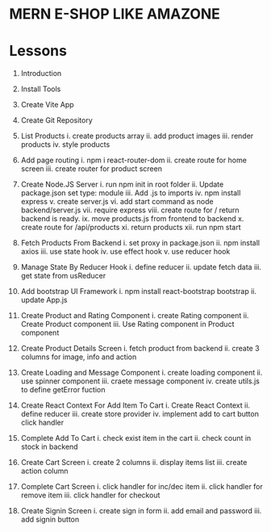 # MERN E-SHOP LIKE AMAZONE

# Lessons

1.  Introduction

2.  Install Tools

3.  Create Vite App

4.  Create Git Repository

5.  List Products
    i. create products array
    ii. add product images
    iii. render products
    iv. style products

6.  Add page routing
    i. npm i react-router-dom
    ii. create route for home screen
    iii. create router for product screen

7.  Create Node.JS Server
    i. run npm init in root folder
    ii. Update package.json set type: module
    iii. Add .js to imports
    iv. npm install express
    v. create server.js
    vi. add start command as node backend/server.js
    vii. require express
    viii. create route for / return backend is ready.
    ix. move products.js from frontend to backend
    x. create route for /api/products
    xi. return products
    xii. run npm start

8.  Fetch Products From Backend
    i. set proxy in package.json
    ii. npm install axios
    iii. use state hook
    iv. use effect hook
    v. use reducer hook

9.  Manage State By Reducer Hook
    i. define reducer
    ii. update fetch data
    iii. get state from usReducer

10. Add bootstrap UI Framework
    i. npm install react-bootstrap bootstrap
    ii. update App.js

11. Create Product and Rating Component
    i. create Rating component
    ii. Create Product component
    iii. Use Rating component in Product component

12. Create Product Details Screen
    i. fetch product from backend
    ii. create 3 columns for image, info and action

13. Create Loading and Message Component
    i. create loading component
    ii. use spinner component
    iii. craete message component
    iv. create utils.js to define getError fuction

14. Create React Context For Add Item To Cart
    i. Create React Context
    ii. define reducer
    iii. create store provider
    iv. implement add to cart button click handler
15. Complete Add To Cart
    i. check exist item in the cart
    ii. check count in stock in backend

16. Create Cart Screen
    i. create 2 columns
   ii. display items list
  iii. create action column

17. Complete Cart Screen
    i. click handler for inc/dec item
   ii. click handler for remove item
  iii. click handler for checkout

18. Create Signin Screen
        i.   create sign in form
        ii.  add email and password
        iii. add signin button

